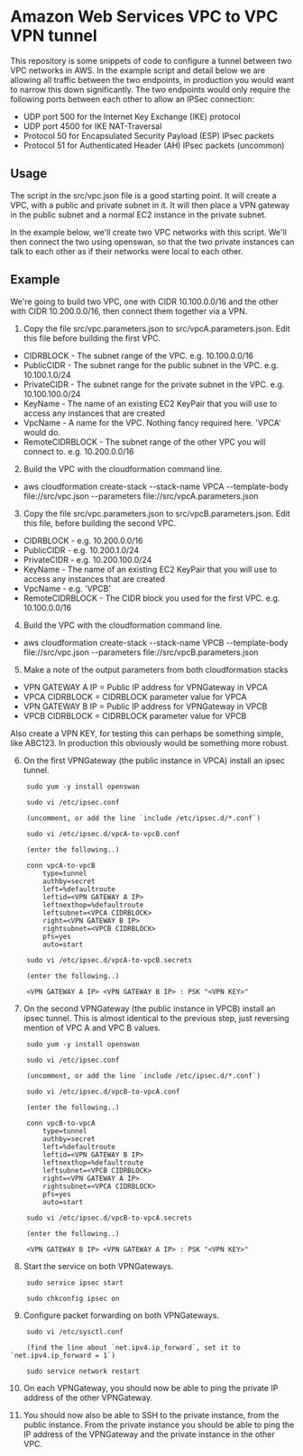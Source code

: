 # Amazon Web Services VPC to VPC VPN tunnel

This repository is some snippets of code to configure a tunnel between two VPC networks in AWS. In the example script and detail below we are allowing all traffic between the two endpoints, in production you would want to narrow this down significantly. The two endpoints would only require the following ports between each other to allow an IPSec connection:

* UDP port 500 for the Internet Key Exchange (IKE) protocol
* UDP port 4500 for IKE NAT-Traversal
* Protocol 50 for Encapsulated Security Payload (ESP) IPsec packets
* Protocol 51 for Authenticated Header (AH) IPsec packets (uncommon)

## Usage

The script in the src/vpc.json file is a good starting point. It will create a VPC, with a public and private subnet in it. It will then place a VPN gateway in the public subnet and a normal EC2 instance in the private subnet.

In the example below, we'll create two VPC networks with this script. We'll then connect the two using openswan, so that the two private instances can talk to each other as if their networks were local to each other.

## Example

We're going to build two VPC, one with CIDR 10.100.0.0/16 and the other with CIDR 10.200.0.0/16, then connect them together via a VPN.

1. Copy the file src/vpc.parameters.json to src/vpcA.parameters.json. Edit this file before building the first VPC.
  * CIDRBLOCK - The subnet range of the VPC. e.g. 10.100.0.0/16
  * PublicCIDR - The subnet range for the public subnet in the VPC. e.g. 10.100.1.0/24
  * PrivateCIDR - The subnet range for the private subnet in the VPC. e.g. 10.100.100.0/24
  * KeyName - The name of an existing EC2 KeyPair that you will use to access any instances that are created
  * VpcName - A name for the VPC. Nothing fancy required here. 'VPCA' would do.
  * RemoteCIDRBLOCK - The subnet range of the other VPC you will connect to. e.g. 10.200.0.0/16

2. Build the VPC with the cloudformation command line.
  * aws cloudformation create-stack --stack-name VPCA --template-body file://src/vpc.json --parameters file://src/vpcA.parameters.json

3. Copy the file src/vpc.parameters.json to src/vpcB.parameters.json. Edit this file, before building the second VPC.
  * CIDRBLOCK - e.g. 10.200.0.0/16
  * PublicCIDR - e.g. 10.200.1.0/24
  * PrivateCIDR - e.g. 10.200.100.0/24
  * KeyName - The name of an existing EC2 KeyPair that you will use to access any instances that are created
  * VpcName - e.g. 'VPCB'
  * RemoteCIDRBLOCK - The CIDR block you used for the first VPC. e.g. 10.100.0.0/16

4. Build the VPC with the cloudformation command line.
  * aws cloudformation create-stack --stack-name VPCB --template-body file://src/vpc.json --parameters file://src/vpcB.parameters.json

5. Make a note of the output parameters from both cloudformation stacks
  * VPN GATEWAY A IP = Public IP address for VPNGateway in VPCA
  * VPCA CIDRBLOCK = CIDRBLOCK parameter value for VPCA
  * VPN GATEWAY B IP = Public IP address for VPNGateway in VPCB
  * VPCB CIDRBLOCK = CIDRBLOCK parameter value for VPCB
    
  Also create a VPN KEY, for testing this can perhaps be something simple, like ABC123. In production this obviously would be something more robust.

6. On the first VPNGateway (the public instance in VPCA) install an ipsec tunnel.
```
    sudo yum -y install openswan
    
    sudo vi /etc/ipsec.conf
    
    (uncomment, or add the line `include /etc/ipsec.d/*.conf`)
    
    sudo vi /etc/ipsec.d/vpcA-to-vpcB.conf
    
    (enter the following..)
    
    conn vpcA-to-vpcB
        type=tunnel
        authby=secret
        left=%defaultroute
        leftid=<VPN GATEWAY A IP>
        leftnexthop=%defaultroute
        leftsubnet=<VPCA CIDRBLOCK>
        right=<VPN GATEWAY B IP>
        rightsubnet=<VPCB CIDRBLOCK>
        pfs=yes
        auto=start

    sudo vi /etc/ipsec.d/vpcA-to-vpcB.secrets
    
    (enter the following..)
    
    <VPN GATEWAY A IP> <VPN GATEWAY B IP> : PSK "<VPN KEY>"
```

7. On the second VPNGateway (the public instance in VPCB) install an ipsec tunnel. This is almost identical to the previous step, just reversing mention of VPC A and VPC B values.
```
    sudo yum -y install openswan
    
    sudo vi /etc/ipsec.conf
    
    (uncomment, or add the line `include /etc/ipsec.d/*.conf`)
    
    sudo vi /etc/ipsec.d/vpcB-to-vpcA.conf
    
    (enter the following..)
    
    conn vpcB-to-vpcA
        type=tunnel
        authby=secret
        left=%defaultroute
        leftid=<VPN GATEWAY B IP>
        leftnexthop=%defaultroute
        leftsubnet=<VPCB CIDRBLOCK>
        right=<VPN GATEWAY A IP>
        rightsubnet=<VPCA CIDRBLOCK>
        pfs=yes
        auto=start

    sudo vi /etc/ipsec.d/vpcB-to-vpcA.secrets
    
    (enter the following..)
    
    <VPN GATEWAY B IP> <VPN GATEWAY A IP> : PSK "<VPN KEY>"
```
8. Start the service on both VPNGateways.
```
    sudo service ipsec start
    
    sudo chkconfig ipsec on
```
9. Configure packet forwarding on both VPNGateways.
```
    sudo vi /etc/sysctl.conf
    
    (find the line about `net.ipv4.ip_forward`, set it to `net.ipv4.ip_forward = 1`)
    
    sudo service network restart
```
10. On each VPNGateway, you should now be able to ping the private IP address of the other VPNGateway.

11. You should now also be able to SSH to the private instance, from the public instance. From the private instance you should be able to ping the IP address of the VPNGateway and the private instance in the other VPC.

